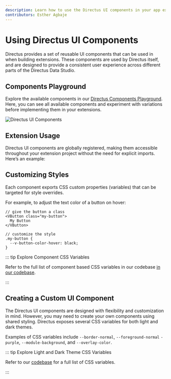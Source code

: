 ```yaml
---
description: Learn how to use the Directus UI components in your app extensions.
contributors: Esther Agbaje
---
```


# Using Directus UI Components

Directus provides a set of reusable UI components that can be used in when building extensions. These components are used by Directus itself, and are
designed to provide a consistent user experience across different parts of the Directus Data Studio.

## Components Playground

Explore the available components in our [Directus Components Playground](https://components.directus.io/). Here, you can
see all available components and experiment with variations before implementing them in your extensions.

![Directus UI Components](https://marketing.directus.app/assets/46d72f1a-5d9f-49f8-a09a-b2ffc5200812.gif)

## Extension Usage

Directus UI components are globally registered, making them accessible throughout your extension project without the
need for explicit imports. Here’s an example:

## Customizing Styles

Each component exports CSS custom properties (variables) that can be targeted for style overrides.

For example, to adjust the text color of a button on hover:

```tsx
// give the button a class
<VButton class="my-button">
  My Button
</VButton>

// customize the style
.my-button {
  --v-button-color-hover: black;
}
```

::: tip Explore Component CSS Variables

Refer to the full list of component based CSS variables in our codebase
[in our codebase](https://github.com/directus/directus/tree/main/app/src/components).

:::

## Creating a Custom UI Component

The Directus UI components are designed with flexibility and customization in mind. However, you may need to create your own components using shared styling. Directus exposes several CSS variables for both light and dark themes.

Examples of CSS variables include `--border-normal`, `--foreground-normal` `-purple`, `--module-background`, and
`--overlay-color`.

::: tip Explore Light and Dark Theme CSS Variables

Refer to our [codebase](https://github.com/directus/directus/tree/main/app/src/styles/themes) for a full list of CSS
variables.

:::
